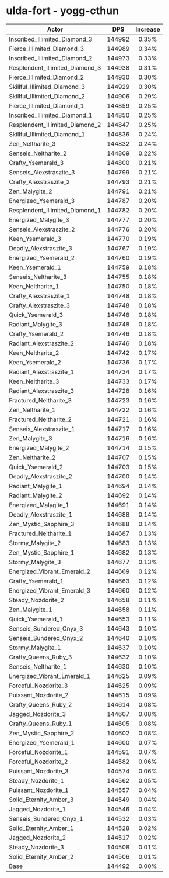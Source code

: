 # ulda-fort - yogg-cthun
| Actor | DPS | Increase |
|---|:---:|:---:|
|Inscribed_Illimited_Diamond_3|144992|0.35%|
|Fierce_Illimited_Diamond_3|144989|0.34%|
|Inscribed_Illimited_Diamond_2|144973|0.33%|
|Resplendent_Illimited_Diamond_3|144938|0.31%|
|Fierce_Illimited_Diamond_2|144930|0.30%|
|Skillful_Illimited_Diamond_3|144929|0.30%|
|Skillful_Illimited_Diamond_2|144906|0.29%|
|Fierce_Illimited_Diamond_1|144859|0.25%|
|Inscribed_Illimited_Diamond_1|144850|0.25%|
|Resplendent_Illimited_Diamond_2|144847|0.25%|
|Skillful_Illimited_Diamond_1|144836|0.24%|
|Zen_Neltharite_3|144832|0.24%|
|Senseis_Neltharite_2|144809|0.22%|
|Crafty_Ysemerald_3|144800|0.21%|
|Senseis_Alexstraszite_3|144799|0.21%|
|Crafty_Alexstraszite_2|144793|0.21%|
|Zen_Malygite_2|144791|0.21%|
|Energized_Ysemerald_3|144787|0.20%|
|Resplendent_Illimited_Diamond_1|144782|0.20%|
|Energized_Malygite_3|144777|0.20%|
|Senseis_Alexstraszite_2|144776|0.20%|
|Keen_Ysemerald_3|144770|0.19%|
|Deadly_Alexstraszite_3|144767|0.19%|
|Energized_Ysemerald_2|144760|0.19%|
|Keen_Ysemerald_1|144759|0.18%|
|Senseis_Neltharite_3|144755|0.18%|
|Keen_Neltharite_1|144750|0.18%|
|Crafty_Alexstraszite_1|144748|0.18%|
|Crafty_Alexstraszite_3|144748|0.18%|
|Quick_Ysemerald_3|144748|0.18%|
|Radiant_Malygite_3|144748|0.18%|
|Crafty_Ysemerald_2|144746|0.18%|
|Radiant_Alexstraszite_2|144746|0.18%|
|Keen_Neltharite_2|144742|0.17%|
|Keen_Ysemerald_2|144736|0.17%|
|Radiant_Alexstraszite_1|144734|0.17%|
|Keen_Neltharite_3|144733|0.17%|
|Radiant_Alexstraszite_3|144728|0.16%|
|Fractured_Neltharite_3|144723|0.16%|
|Zen_Neltharite_1|144722|0.16%|
|Fractured_Neltharite_2|144721|0.16%|
|Senseis_Alexstraszite_1|144717|0.16%|
|Zen_Malygite_3|144716|0.16%|
|Energized_Malygite_2|144714|0.15%|
|Zen_Neltharite_2|144707|0.15%|
|Quick_Ysemerald_2|144703|0.15%|
|Deadly_Alexstraszite_2|144700|0.14%|
|Radiant_Malygite_1|144694|0.14%|
|Radiant_Malygite_2|144692|0.14%|
|Energized_Malygite_1|144691|0.14%|
|Deadly_Alexstraszite_1|144688|0.14%|
|Zen_Mystic_Sapphire_3|144688|0.14%|
|Fractured_Neltharite_1|144687|0.13%|
|Stormy_Malygite_2|144683|0.13%|
|Zen_Mystic_Sapphire_1|144682|0.13%|
|Stormy_Malygite_3|144677|0.13%|
|Energized_Vibrant_Emerald_2|144669|0.12%|
|Crafty_Ysemerald_1|144663|0.12%|
|Energized_Vibrant_Emerald_3|144660|0.12%|
|Steady_Nozdorite_2|144658|0.11%|
|Zen_Malygite_1|144658|0.11%|
|Quick_Ysemerald_1|144653|0.11%|
|Senseis_Sundered_Onyx_3|144643|0.10%|
|Senseis_Sundered_Onyx_2|144640|0.10%|
|Stormy_Malygite_1|144637|0.10%|
|Crafty_Queens_Ruby_3|144632|0.10%|
|Senseis_Neltharite_1|144630|0.10%|
|Energized_Vibrant_Emerald_1|144625|0.09%|
|Forceful_Nozdorite_3|144625|0.09%|
|Puissant_Nozdorite_2|144615|0.09%|
|Crafty_Queens_Ruby_2|144614|0.08%|
|Jagged_Nozdorite_3|144607|0.08%|
|Crafty_Queens_Ruby_1|144605|0.08%|
|Zen_Mystic_Sapphire_2|144602|0.08%|
|Energized_Ysemerald_1|144600|0.07%|
|Forceful_Nozdorite_1|144591|0.07%|
|Forceful_Nozdorite_2|144582|0.06%|
|Puissant_Nozdorite_3|144574|0.06%|
|Steady_Nozdorite_1|144562|0.05%|
|Puissant_Nozdorite_1|144557|0.04%|
|Solid_Eternity_Amber_3|144549|0.04%|
|Jagged_Nozdorite_1|144546|0.04%|
|Senseis_Sundered_Onyx_1|144532|0.03%|
|Solid_Eternity_Amber_1|144528|0.02%|
|Jagged_Nozdorite_2|144517|0.02%|
|Steady_Nozdorite_3|144508|0.01%|
|Solid_Eternity_Amber_2|144506|0.01%|
|Base|144492|0.00%|
